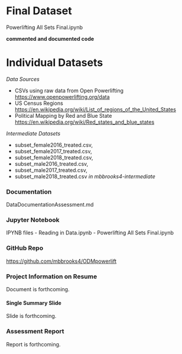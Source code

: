 # Final Dataset

 Powerlifting All Sets Final.ipynb
 
  **commented and documented code**

# Individual Datasets
  *Data Sources*
  - CSVs using raw data from Open Powerlifting https://www.openpowerlifting.org/data
  - US Census Regions https://en.wikipedia.org/wiki/List_of_regions_of_the_United_States
  - Political Mapping by Red and Blue State https://en.wikipedia.org/wiki/Red_states_and_blue_states
  
  *Intermediate Datasets* 
  - subset_female2016_treated.csv,
  - subset_female2017_treated.csv,
  - subset_female2018_treated.csv,
  - subset_male2016_treated.csv,
  - subset_male2017_treated.csv,
  - subset_male2018_treated.csv
  *in mbbrooks4-intermediate*

### Documentation

DataDocumentationAssessment.md

### Jupyter Notebook
IPYNB files
    - Reading in Data.ipynb
    - Powerlifting All Sets Final.ipynb

### GitHub Repo

https://github.com/mbbrooks4/ODMpowerlift

### Project Information on Resume

Document is forthcoming.

#### Single Summary Slide

Slide is forthcoming.

### Assessment Report

Report is forthcoming.

